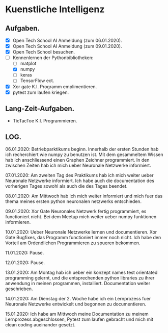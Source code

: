 # Kuenstliche Intelligenz

## Aufgaben.
- [x] Open Tech School AI Anmeldung (zum 06.01.2020).
- [x] Open Tech School AI Anmeldung (zum 09.01.2020).
- [x] Open Tech School besuchen.
- [ ] Kennenlernen der Pythonbibliotheken:
  - [ ] matplot
  - [x] numpy
  - [ ] keras
  - [ ] TensorFlow ect.
- [x] Xor gate K.I. Programm emplimentieren.
- [x] pytest zum laufen kriegen.

## Lang-Zeit-Aufgaben.
- TicTacToe K.I. Programmieren.

## LOG.
06.01.2020:
Betriebparktikums beginn.
Innerhalb der ersten Stunden hab ich recherchiert wie numpy zu benutzen ist. 
Mit dem gesammeltem Wissen hab ich anschliessend einen Graphen Zeichner programmiert.
In den zwischen Zeiten hab ich mich ueber Neuronale Netzwerke informiert.

07.01.2020: 
Am zweiten Tag des Praktikums hab ich mich weiter ueber Neuronale Netzwerke informiert.
Ich habe auch die documentation des vorherigen Tages sowohl als auch die des Tages beendet.

08.01.2020:
Am Mittwoch hab ich mich weiter informiert und mich fuer das thema meines ersten python neuronalen
netzwerks entschieden.

09.01.2020:
Xor Gate Neuronales Netzwerk fertig programmiert, es functioniert nicht.
Bei dem Meetup mich weiter ueber numpy funktionen informieren.

10.01.2020:
Ueber Neuronale Netzwerke lernen und documentieren.
Xor Gate Bugfixes, das Programm functioniert immer noch nicht.
Ich habe den Vorteil am Ordendlichen Programmieren zu spueren bekommen.

11.01.2020:
Pause.

12.01.2020:
Pause.

13.01.2020:
Am Montag hab ich ueber ein konzept names test orientated programming gelernt, und
die entsprechenden python libraries zu ihrer anwendung in meinen programmen, installiert.
Documentation weiter geschrieben.

14.01.2020:
Am Dienstag der 2. Woche habe ich ein Lernprozess fuer Neuronale Netzwerke entwickelt
und begonnen zu documentieren.

15.01.2020:
Ich habe am Mittwoch meine Documentation zu meinem Lernprozess abgeschlossen, Pytest zum laufen gebracht
und mich mit clean coding aueinander gesetzt.
